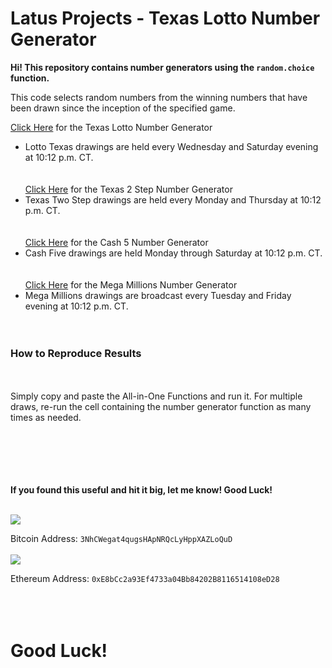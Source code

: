 # Latus Projects - Texas Lotto Number Generator
**Hi! This repository contains number generators using the ```random.choice``` function.**

This code selects random numbers from the winning numbers that have been drawn since the inception of the specified game. 

[Click Here](https://github.com/AI-Gomez/latus-projects-lottery/blob/master/Lotto_Texas.ipynb) for the Texas Lotto Number Generator
- Lotto Texas drawings are held every Wednesday and Saturday evening at 10:12 p.m. CT.  
<br/><br/>
[Click Here](https://github.com/AI-Gomez/latus-projects-lottery/blob/master/TX2step.ipynb) for the Texas 2 Step Number Generator
- Texas Two Step drawings are held every Monday and Thursday at 10:12 p.m. CT.   
<br/><br/>
[Click Here](https://github.com/AI-Gomez/latus-projects-lottery/blob/master/cash_five.ipynb) for the Cash 5 Number Generator
- Cash Five drawings are held Monday through Saturday at 10:12 p.m. CT.   
<br/><br/>
[Click Here](https://github.com/AI-Gomez/latus-projects-lottery/blob/master/Mega_Millions.ipynb) for the Mega Millions Number Generator
- Mega Millions drawings are broadcast every Tuesday and Friday evening at 10:12 p.m. CT.   
<br/><br/>
### How to Reproduce Results
<br/><br/>
Simply copy and paste the All-in-One Functions and run it. For multiple draws, re-run the cell containing the number generator function as many times as needed.
<br/><br/>
<br/><br/>
<br/><br/>

**If you found this useful and hit it big, let me know! Good Luck!**
<br/><br/>

![](https://www.gpg4win.org/img/bitcoin-logo.png)

Bitcoin Address: ```3NhCWegat4qugsHApNRQcLyHppXAZLoQuD```
<br/><br/>
![](https://bitcoinist.com/wp-content/uploads/2017/06/eth-logo.jpg)

Ethereum Address: ```0xE8bCc2a93Ef4733a04Bb84202B8116514108eD28```
<br/><br/>
<br/><br/>

# Good Luck!

